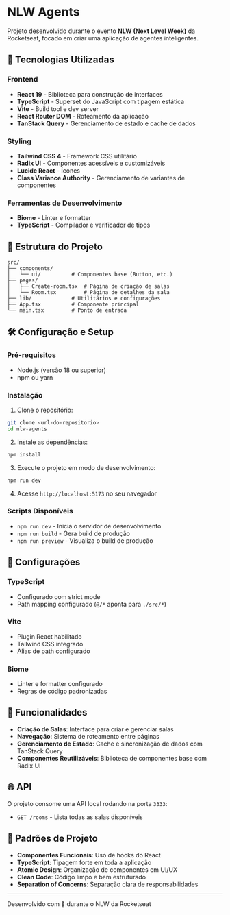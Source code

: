 # NLW Agents

Projeto desenvolvido durante o evento **NLW (Next Level Week)** da Rocketseat, focado em criar uma aplicação de agentes inteligentes.

## 🚀 Tecnologias Utilizadas

### Frontend
- **React 19** - Biblioteca para construção de interfaces
- **TypeScript** - Superset do JavaScript com tipagem estática
- **Vite** - Build tool e dev server
- **React Router DOM** - Roteamento da aplicação
- **TanStack Query** - Gerenciamento de estado e cache de dados

### Styling
- **Tailwind CSS 4** - Framework CSS utilitário
- **Radix UI** - Componentes acessíveis e customizáveis
- **Lucide React** - Ícones
- **Class Variance Authority** - Gerenciamento de variantes de componentes

### Ferramentas de Desenvolvimento
- **Biome** - Linter e formatter
- **TypeScript** - Compilador e verificador de tipos

## 📁 Estrutura do Projeto

```
src/
├── components/
│   └── ui/          # Componentes base (Button, etc.)
├── pages/
│   ├── Create-room.tsx  # Página de criação de salas
│   └── Room.tsx         # Página de detalhes da sala
├── lib/             # Utilitários e configurações
├── App.tsx          # Componente principal
└── main.tsx         # Ponto de entrada
```

## 🛠️ Configuração e Setup

### Pré-requisitos
- Node.js (versão 18 ou superior)
- npm ou yarn

### Instalação

1. Clone o repositório:
```bash
git clone <url-do-repositorio>
cd nlw-agents
```

2. Instale as dependências:
```bash
npm install
```

3. Execute o projeto em modo de desenvolvimento:
```bash
npm run dev
```

4. Acesse `http://localhost:5173` no seu navegador

### Scripts Disponíveis

- `npm run dev` - Inicia o servidor de desenvolvimento
- `npm run build` - Gera build de produção
- `npm run preview` - Visualiza o build de produção

## 🔧 Configurações

### TypeScript
- Configurado com strict mode
- Path mapping configurado (`@/*` aponta para `./src/*`)

### Vite
- Plugin React habilitado
- Tailwind CSS integrado
- Alias de path configurado

### Biome
- Linter e formatter configurado
- Regras de código padronizadas

## 📱 Funcionalidades

- **Criação de Salas**: Interface para criar e gerenciar salas
- **Navegação**: Sistema de roteamento entre páginas
- **Gerenciamento de Estado**: Cache e sincronização de dados com TanStack Query
- **Componentes Reutilizáveis**: Biblioteca de componentes base com Radix UI

## 🌐 API

O projeto consome uma API local rodando na porta `3333`:
- `GET /rooms` - Lista todas as salas disponíveis

## 📝 Padrões de Projeto

- **Componentes Funcionais**: Uso de hooks do React
- **TypeScript**: Tipagem forte em toda a aplicação
- **Atomic Design**: Organização de componentes em UI/UX
- **Clean Code**: Código limpo e bem estruturado
- **Separation of Concerns**: Separação clara de responsabilidades

---

Desenvolvido com 💜 durante o NLW da Rocketseat 